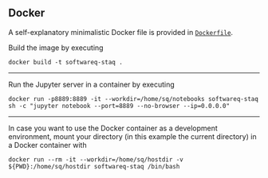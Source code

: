 ## Docker

A self-explanatory minimalistic Docker file is provided
in [`Dockerfile`](https://github.com/softwareQinc/staq/tree/main/docker/Dockerfile).

Build the image by executing

```shell
docker build -t softwareq-staq .
```

---

Run the Jupyter server in a container by executing

```shell
docker run -p8889:8889 -it --workdir=/home/sq/notebooks softwareq-staq sh -c "jupyter notebook --port=8889 --no-browser --ip=0.0.0.0"
```

---

In case you want to use the Docker container as a development environment, mount
your directory (in this example the current directory) in a Docker container with

```shell
docker run --rm -it --workdir=/home/sq/hostdir -v ${PWD}:/home/sq/hostdir softwareq-staq /bin/bash 
```
